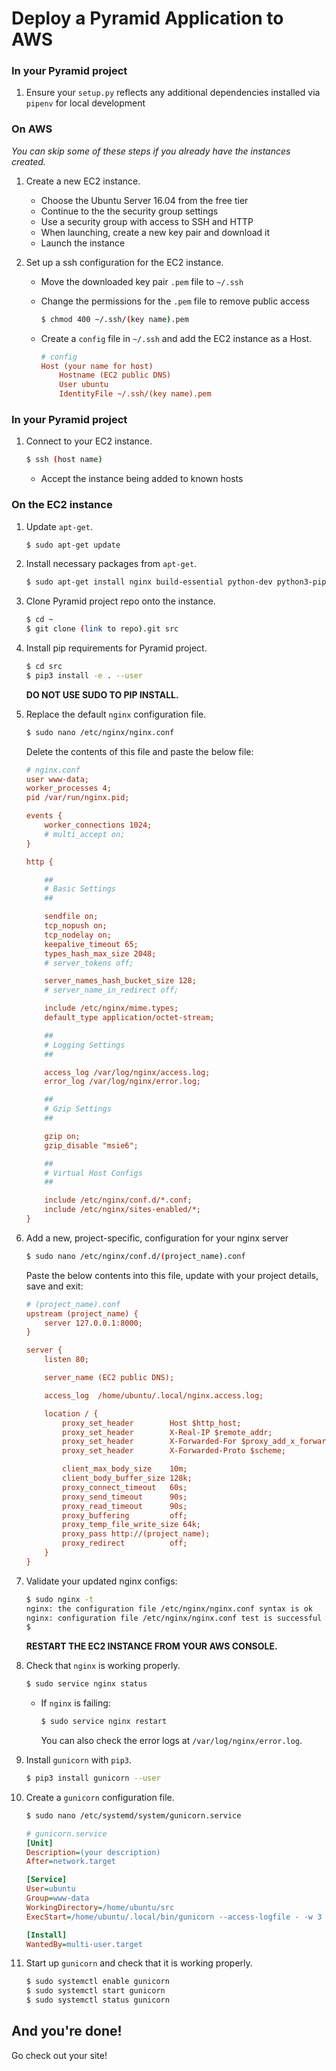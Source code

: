 # Deploy a Pyramid Application to AWS

### In your Pyramid project

1. Ensure your `setup.py` reflects any additional dependencies installed via `pipenv` for local development

### On AWS
_You can skip some of these steps if you already have the instances created._

1. Create a new EC2 instance.
     - Choose the Ubuntu Server 16.04 from the free tier
     - Continue to the the security group settings
     - Use a security group with access to SSH and HTTP
     - When launching, create a new key pair and download it
     - Launch the instance

1. Set up a ssh configuration for the EC2 instance.
     - Move the downloaded key pair `.pem` file to `~/.ssh`
     - Change the permissions for the `.pem` file to remove public access

        ```bash
        $ chmod 400 ~/.ssh/(key name).pem
        ```

     - Create a `config` file in `~/.ssh` and add the EC2 instance as a Host.

        ```ini
        # config
        Host (your name for host)
            Hostname (EC2 public DNS)
            User ubuntu
            IdentityFile ~/.ssh/(key name).pem
        ```

### In your Pyramid project

1. Connect to your EC2 instance.

    ```bash
    $ ssh (host name)
    ```

     - Accept the instance being added to known hosts

### On the EC2 instance

1. Update `apt-get`.

    ```bash
    $ sudo apt-get update
    ```

1. Install necessary packages from `apt-get`.

    ```bash
    $ sudo apt-get install nginx build-essential python-dev python3-pip -y
    ```

13. Clone Pyramid project repo onto the instance.

    ```bash
    $ cd ~
    $ git clone (link to repo).git src
    ```

14. Install pip requirements for Pyramid project.

    ```bash
    $ cd src
    $ pip3 install -e . --user
    ```

    **DO NOT USE SUDO TO PIP INSTALL.**

17. Replace the default `nginx` configuration file.

    ```bash
    $ sudo nano /etc/nginx/nginx.conf
    ```
    Delete the contents of this file and paste the below file:

    ```ini
    # nginx.conf
    user www-data;
    worker_processes 4;
    pid /var/run/nginx.pid;

    events {
        worker_connections 1024;
        # multi_accept on;
    }

    http {

        ##
        # Basic Settings
        ##

        sendfile on;
        tcp_nopush on;
        tcp_nodelay on;
        keepalive_timeout 65;
        types_hash_max_size 2048;
        # server_tokens off;

        server_names_hash_bucket_size 128;
        # server_name_in_redirect off;

        include /etc/nginx/mime.types;
        default_type application/octet-stream;

        ##
        # Logging Settings
        ##

        access_log /var/log/nginx/access.log;
        error_log /var/log/nginx/error.log;

        ##
        # Gzip Settings
        ##

        gzip on;
        gzip_disable "msie6";

        ##
        # Virtual Host Configs
        ##

        include /etc/nginx/conf.d/*.conf;
        include /etc/nginx/sites-enabled/*;
    }
    ```

1. Add a new, project-specific, configuration for your nginx server
    ```bash
    $ sudo nano /etc/nginx/conf.d/(project_name).conf
    ```
    Paste the below contents into this file, update with your project details, save and exit:
    ```ini
    # (project_name).conf
    upstream (project_name) {
        server 127.0.0.1:8000;
    }

    server {
        listen 80;

        server_name (EC2 public DNS);

        access_log  /home/ubuntu/.local/nginx.access.log;

        location / {
            proxy_set_header        Host $http_host;
            proxy_set_header        X-Real-IP $remote_addr;
            proxy_set_header        X-Forwarded-For $proxy_add_x_forwarded_for;
            proxy_set_header        X-Forwarded-Proto $scheme;

            client_max_body_size    10m;
            client_body_buffer_size 128k;
            proxy_connect_timeout   60s;
            proxy_send_timeout      90s;
            proxy_read_timeout      90s;
            proxy_buffering         off;
            proxy_temp_file_write_size 64k;
            proxy_pass http://(project_name);
            proxy_redirect          off;
        }
    }
    ```

1. Validate your updated nginx configs:
    ```bash
    $ sudo nginx -t
    nginx: the configuration file /etc/nginx/nginx.conf syntax is ok
    nginx: configuration file /etc/nginx/nginx.conf test is successful
    $
    ```

    **RESTART THE EC2 INSTANCE FROM YOUR AWS CONSOLE.**

1. Check that `nginx` is working properly.
    ```bash
    $ sudo service nginx status
    ```

     - If `nginx` is failing:
        ```bash
        $ sudo service nginx restart
        ```

        You can also check the error logs at `/var/log/nginx/error.log`.

1. Install `gunicorn` with `pip3`.
    ```bash
    $ pip3 install gunicorn --user
    ```

1. Create a `gunicorn` configuration file.
    ```bash
    $ sudo nano /etc/systemd/system/gunicorn.service
    ```

    ```ini
    # gunicorn.service
    [Unit]
    Description=(your description)
    After=network.target

    [Service]
    User=ubuntu
    Group=www-data
    WorkingDirectory=/home/ubuntu/src
    ExecStart=/home/ubuntu/.local/bin/gunicorn --access-logfile - -w 3 --paste production.ini

    [Install]
    WantedBy=multi-user.target
    ```

1. Start up `gunicorn` and check that it is working properly.

    ```bash
    $ sudo systemctl enable gunicorn
    $ sudo systemctl start gunicorn
    $ sudo systemctl status gunicorn
    ```

## And you're done!
Go check out your site!
